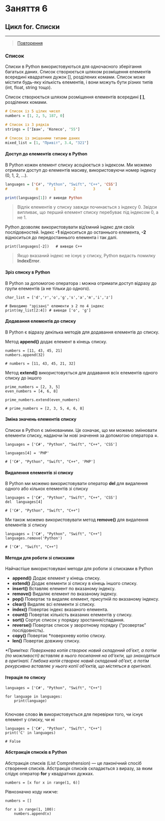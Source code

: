 # Заняття 6

## Цикл for. Списки

---

> [Повторення](https://learningapps.org/watch?v=p3w2674qj20)

### Список

Списки в Python використовуються для одночасного зберігання 
багатьох даних. Список створюється шляхом розміщення елементів 
всередині квадратних дужок [], розділених комами. Список може 
містити будь-яку кількість елементів, і вони можуть бути 
різних типів (int, float, string тощо).

Список створюється шляхом розміщення елементів всередині __[ ]__, розділених комами.

```hs
# Список із 5 цілих чисел
numbers = [1, 2, 5, 187, 0] 

# Список із 3 рядків
strings = ['Іван', 'Колесо', '55']

# Список із змішаними типами даних
mixed_list = [1, "Привіт", 3.4, "321"]
```

#### Доступ до елементів списку в Python

В Python кожен елемент списку асоціюється з індексом. 
Ми можемо отримати доступ до елементів масиву, використовуючи 
номер індексу (0, 1, 2, …).


```hs
languages = ['C#', "Python", "Swift", "C++", 'CSS']
#             0       1        2        3      4  

print(languages[1]) # виведе Python
```

>  Відлік елементів у списку завжди починається з індексу 0. Звідси випливає, що перший елемент списку перебуває під індексом 0, а не 1.

Python дозволяє використовувати від’ємний індекс для 
своїх послідовностей. Індекс __-1__ відноситься до останнього 
елемента, __-2__ відноситься до передостаннього елемента і так далі.

```
print(languages[-2])   # виведе C++
```

> Якщо вказаний індекс не існує у списку, Python видасть помилку __IndexError__.

#### Зріз списку в Python

В Python за допомогою оператора __:__ можна отримати доступ 
відразу до групи елементів (а не тільки до одного).

```
char_list = ['d','r','o','g','s','a','m','i','z']
 
# Виводимо "зрізані" елементи з 2 по 4 індекс
print(my_list[2:4]) # виведе ['o', 'g'] 
```

#### Додавання елементів до списку

В Python є відразу декілька методів для додавання елементів до списку.

Метод __append()__ додає елемент в кінець списку. 

```
numbers = [11, 43, 45, 21]
numbers.append(32)

# numbers = [11, 43, 45, 21, 32]
```

Метод __extend()__ використовується для додавання всіх елементів 
одного списку до іншого

```
prime_numbers = [2, 3, 5]
even_numbers = [4, 6, 8]

prime_numbers.extend(even_numbers)

# prime_numbers = [2, 3, 5, 4, 6, 8]
```

#### Зміна значень елементів списку

Списки в Python є змінюваними. Це означає, що ми можемо 
змінювати елементи списку, надаючи їм нові значення за 
допомогою оператора __=__.

```
languages = ['C#', "Python", "Swift", "C++", 'CSS']

languages[4] = 'PHP'

# ['C#', "Python", "Swift", "C++", 'PHP']
```

#### Видалення елементів зі списку

В Python ми можемо використовувати оператор 
__del__ для видалення одного або кількох елементів зі списку

```
languages = ['C#', "Python", "Swift", "C++", 'CSS']
del  languages[4]

# ['C#', "Python", "Swift", "C++"]
```

Ми також можемо використовувати метод __remove()__ 
для видалення елементів зі списку

```
languages = ['C#', "Python", "Swift", "C++"]
languages.remove('Python')
 
# ['C#', "Swift", "C++"]
```

#### Методи для роботи зі списками 

Найчастіше використовувані методи для роботи зі списками в Python


- __append()__ Додає елемент у кінець списку.
- __extend()__ Додає елементи зі списку в кінець іншого списку.
- __insert()__ Вставляє елемент по вказаному індексу.
- __remove()__ Видаляє елемент по вказаному індексу.
- __pop()__ Повертає та видаляє елемент, присутній по вказаному індексу.
- __clear()__ Видаляє всі елементи зі списку.
- __index()__ Повертає індекс вказаного елемента.
- __count()__ Повертає кількість вказаних елементів у списку.
- __sort()__ Сортує список у порядку зростання/спадання.
- __reverse()__ Повертає список у зворотному порядку (“розвертає” послідовність).
- __copy()__ Повертає *поверхневу копію списку.
- __len()__ Повертає довжину списку.

_*Примітка: Поверхнева копія створює новий складений об’єкт, а потім (по можливості) вставляє в нього посилання на об’єкти, що знаходяться в оригіналі. Глибока копія створює новий складений об’єкт, а потім рекурсивно вставляє у нього копії об’єктів, що містяться в оригіналі._

#### Ітерація по списку

```
languages = ['C#', "Python", "Swift", "C++"]

for language in languages:
    print(language)
     
```

Ключове слово __in__ використовується для перевірки того, 
чи існує елемент у списку, чи ні

```
languages = ['C#', "Python", "Swift", "C++"]
print('C' in languages) 

# False
```

#### Абстракція списків в Python

Абстракція списків (List Comprehension) — це лаконічний 
спосіб створення списків. Абстракція списків складається 
з виразу, за яким слідує оператор __for__ у квадратних дужках.


```
numbers = [x for x in range(1, 6)]
```

Рівнозначно коду нижче: 


```
numbers = []
 
for x in range(1, 100):
    numbers.append(x)
```




